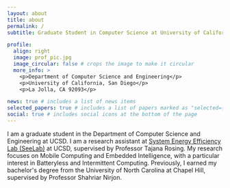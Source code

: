 ```yaml
---
layout: about
title: about
permalink: /
subtitle: Graduate Student in Computer Science at University of California, San Diego

profile:
  align: right
  image: prof_pic.jpg
  image_circular: false # crops the image to make it circular
  more_info: >
    <p>Department of Computer Science and Engineering</p>
    <p>University of California, San Diego</p>
    <p>La Jolla, CA 92093</p>

news: true # includes a list of news items
selected_papers: true # includes a list of papers marked as "selected={true}"
social: true # includes social icons at the bottom of the page
---
```


I am a graduate student in the Department of Computer Science and Engineering at UCSD. I am a research assistant at [System Energy Efficiency Lab (SeeLab)](https://varys.ucsd.edu/) at UCSD, supervised by Professor Tajana Rosing. My research focuses on Mobile Computing and Embedded Intelligence, with a particular interest in Batteryless and Intermittent Computing. Previously, I earned my bachelor's degree from the University of North Carolina at Chapel Hill, supervised by Professor Shahriar Nirjon. 
